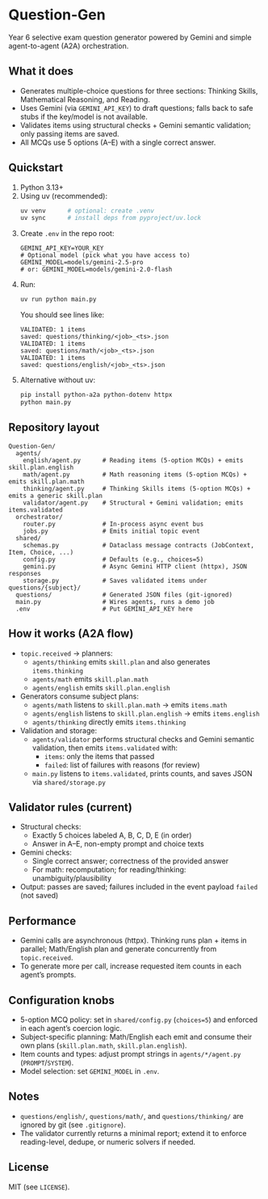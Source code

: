 # Question-Gen

Year 6 selective exam question generator powered by Gemini and simple agent-to-agent (A2A) orchestration.

## What it does
- Generates multiple-choice questions for three sections: Thinking Skills, Mathematical Reasoning, and Reading.
- Uses Gemini (via `GEMINI_API_KEY`) to draft questions; falls back to safe stubs if the key/model is not available.
- Validates items using structural checks + Gemini semantic validation; only passing items are saved.
- All MCQs use 5 options (A–E) with a single correct answer.

## Quickstart
1. Python 3.13+
2. Using uv (recommended):
   ```bash
   uv venv      # optional: create .venv
   uv sync      # install deps from pyproject/uv.lock
   ```
3. Create `.env` in the repo root:
   ```env
   GEMINI_API_KEY=YOUR_KEY
   # Optional model (pick what you have access to)
   GEMINI_MODEL=models/gemini-2.5-pro
   # or: GEMINI_MODEL=models/gemini-2.0-flash
   ```
4. Run:
   ```bash
   uv run python main.py
   ```
   You should see lines like:
   ```
   VALIDATED: 1 items
   saved: questions/thinking/<job>_<ts>.json
   VALIDATED: 1 items
   saved: questions/math/<job>_<ts>.json
   VALIDATED: 1 items
   saved: questions/english/<job>_<ts>.json
   ```
5. Alternative without uv:
   ```bash
   pip install python-a2a python-dotenv httpx
   python main.py
   ```

## Repository layout
```
Question-Gen/
  agents/
    english/agent.py      # Reading items (5-option MCQs) + emits skill.plan.english
    math/agent.py         # Math reasoning items (5-option MCQs) + emits skill.plan.math
    thinking/agent.py     # Thinking Skills items (5-option MCQs) + emits a generic skill.plan
    validator/agent.py    # Structural + Gemini validation; emits items.validated
  orchestrator/
    router.py             # In-process async event bus
    jobs.py               # Emits initial topic event
  shared/
    schemas.py            # Dataclass message contracts (JobContext, Item, Choice, ...)
    config.py             # Defaults (e.g., choices=5)
    gemini.py             # Async Gemini HTTP client (httpx), JSON responses
    storage.py            # Saves validated items under questions/{subject}/
  questions/              # Generated JSON files (git-ignored)
  main.py                 # Wires agents, runs a demo job
  .env                    # Put GEMINI_API_KEY here
```

## How it works (A2A flow)
- `topic.received` → planners:
  - `agents/thinking` emits `skill.plan` and also generates `items.thinking`
  - `agents/math` emits `skill.plan.math`
  - `agents/english` emits `skill.plan.english`
- Generators consume subject plans:
  - `agents/math` listens to `skill.plan.math` → emits `items.math`
  - `agents/english` listens to `skill.plan.english` → emits `items.english`
  - `agents/thinking` directly emits `items.thinking`
- Validation and storage:
  - `agents/validator` performs structural checks and Gemini semantic validation, then emits `items.validated` with:
    - `items`: only the items that passed
    - `failed`: list of failures with reasons (for review)
  - `main.py` listens to `items.validated`, prints counts, and saves JSON via `shared/storage.py`

## Validator rules (current)
- Structural checks:
  - Exactly 5 choices labeled A, B, C, D, E (in order)
  - Answer in A–E, non-empty prompt and choice texts
- Gemini checks:
  - Single correct answer; correctness of the provided answer
  - For math: recomputation; for reading/thinking: unambiguity/plausibility
- Output: passes are saved; failures included in the event payload `failed` (not saved)

## Performance
- Gemini calls are asynchronous (httpx). Thinking runs plan + items in parallel; Math/English plan and generate concurrently from `topic.received`.
- To generate more per call, increase requested item counts in each agent’s prompts.

## Configuration knobs
- 5-option MCQ policy: set in `shared/config.py` (`choices=5`) and enforced in each agent’s coercion logic.
- Subject-specific planning: Math/English each emit and consume their own plans (`skill.plan.math`, `skill.plan.english`).
- Item counts and types: adjust prompt strings in `agents/*/agent.py` (`PROMPT`/`SYSTEM`).
- Model selection: set `GEMINI_MODEL` in `.env`.

## Notes
- `questions/english/`, `questions/math/`, and `questions/thinking/` are ignored by git (see `.gitignore`).
- The validator currently returns a minimal report; extend it to enforce reading-level, dedupe, or numeric solvers if needed.

## License
MIT (see `LICENSE`).
